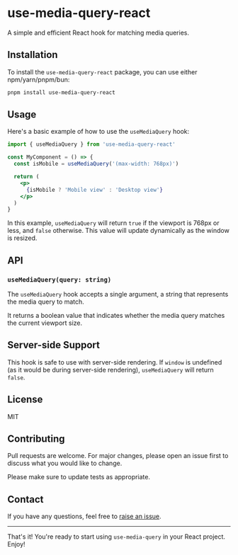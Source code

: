 # use-media-query-react

A simple and efficient React hook for matching media queries.

## Installation

To install the `use-media-query-react` package, you can use either npm/yarn/pnpm/bun:

```bash
pnpm install use-media-query-react
```

## Usage

Here's a basic example of how to use the `useMediaQuery` hook:

```jsx
import { useMediaQuery } from 'use-media-query-react'

const MyComponent = () => {
  const isMobile = useMediaQuery('(max-width: 768px)')

  return (
    <p>
      {isMobile ? 'Mobile view' : 'Desktop view'}
    </p>
  )
}
```

In this example, `useMediaQuery` will return `true` if the viewport is 768px or less, and `false` otherwise. This value will update dynamically as the window is resized.

## API

### `useMediaQuery(query: string)`

The `useMediaQuery` hook accepts a single argument, a string that represents the media query to match.

It returns a boolean value that indicates whether the media query matches the current viewport size.

## Server-side Support

This hook is safe to use with server-side rendering. If `window` is undefined (as it would be during server-side rendering), `useMediaQuery` will return `false`.

## License

MIT

## Contributing

Pull requests are welcome. For major changes, please open an issue first to discuss what you would like to change.

Please make sure to update tests as appropriate.

## Contact

If you have any questions, feel free to [raise an issue](https://github.com/siddharthborderwala/use-media-query/issues/new).

---

That's it! You're ready to start using `use-media-query` in your React project. Enjoy!
